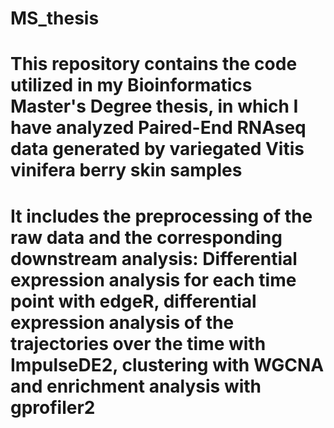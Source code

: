 # MS_thesis

# This repository contains the code utilized in my Bioinformatics Master's Degree thesis, in which I have analyzed Paired-End RNAseq data generated by variegated Vitis vinifera berry skin samples #
# It includes the preprocessing of the raw data and the corresponding downstream analysis: Differential expression analysis for each time point with edgeR, differential expression analysis of the trajectories over the time with ImpulseDE2, clustering with WGCNA and enrichment analysis with gprofiler2 #
